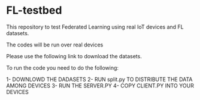 # FL-testbed
This repository to test Federated Learning using real IoT devices and FL datasets.

The codes will be run over real devices 

Please use the following link to download the datasets.


To run the code you need to do the following:

1- DOWNLOWD THE DADASETS 
2- RUN split.py   TO DISTRIBUTE THE DATA AMONG DEVICES
3- RUN THE SERVER.PY
4- COPY CLIENT.PY INTO YOUR DEVICES
